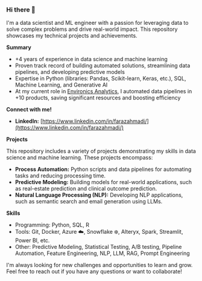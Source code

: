 ### Hi there 👋

I'm a data scientist and ML engineer with a passion for leveraging data to solve complex problems and drive real-world impact.  This repository showcases my technical projects and achievements.

**Summary**

* +4 years of experience in data science and machine learning
* Proven track record of building automated solutions, streamlining data pipelines, and developing predictive models
* Expertise in Python (libraries: Pandas, Scikit-learn, Keras, etc.), SQL, Machine Learning, and Generative AI
* At my current role in [Environics Analytics](https://environicsanalytics.com/en-ca), I automated data pipelines in +10 products, saving significant resources and boosting efficiency

**Connect with me!**

* **LinkedIn:** [https://www.linkedin.com/in/farazahmadi/](https://www.linkedin.com/in/farazahmadi/)

**Projects**

This repository includes a variety of projects demonstrating my skills in data science and machine learning.  These projects encompass:

* **Process Automation:** Python scripts and data pipelines for automating tasks and reducing processing time.
* **Predictive Modeling:** Building models for real-world applications, such as real-estate prediction and clinical outcome prediction.
* **Natural Language Processing (NLP):**  Developing NLP applications, such as semantic search and email generation using LLMs.

**Skills**

* Programming: Python, SQL, R
* Tools: Git, Docker, Azure ☁️, Snowflake ❄️, Alteryx, Spark, Streamlit, Power BI, etc.
* Other: Predictive Modeling, Statistical Testing, A/B testing, Pipeline Automation, Feature Engineering, NLP, LLM, RAG, Prompt Engineering

I'm always looking for new challenges and opportunities to learn and grow. Feel free to reach out if you have any questions or want to collaborate!

<!--
**farazahmadi/farazahmadi** is a ✨ _special_ ✨ repository because its `README.md` (this file) appears on your GitHub profile.

Here are some ideas to get you started:

- 🔭 I’m currently working on ...
- 🌱 I’m currently learning ...
- 👯 I’m looking to collaborate on ...
- 🤔 I’m looking for help with ...
- 💬 Ask me about ...
- 📫 How to reach me: ...
- 😄 Pronouns: ...
- ⚡ Fun fact: ...
-->
